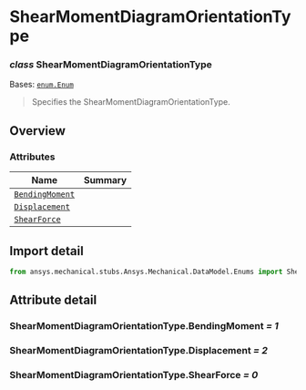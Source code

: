 <a id="shearmomentdiagramorientationtype"></a>

# ShearMomentDiagramOrientationType

<a id="ShearMomentDiagramOrientationType"></a>

### *class* ShearMomentDiagramOrientationType

Bases: [`enum.Enum`](https://docs.python.org/3/library/enum.html#enum.Enum)

> Specifies the ShearMomentDiagramOrientationType.

> <!-- !! processed by numpydoc !! -->

<a id="overview"></a>

## Overview

### Attributes

| Name | Summary |
|------------------------------------------------------------------------------------------------------|----|
| [`BendingMoment`](#ShearMomentDiagramOrientationType.BendingMoment)                                  |    |
| [`Displacement`](../../../ACT/Automation/Mechanical/BoundaryConditions/Displacement.md#Displacement) |    |
| [`ShearForce`](#ShearMomentDiagramOrientationType.ShearForce)                                        |    |

<a id="import-detail"></a>

## Import detail

```python
from ansys.mechanical.stubs.Ansys.Mechanical.DataModel.Enums import ShearMomentDiagramOrientationType
```

<a id="attribute-detail"></a>

## Attribute detail

<a id="ShearMomentDiagramOrientationType.BendingMoment"></a>

### ShearMomentDiagramOrientationType.BendingMoment *= 1*

<a id="ShearMomentDiagramOrientationType.Displacement"></a>

### ShearMomentDiagramOrientationType.Displacement *= 2*

<a id="ShearMomentDiagramOrientationType.ShearForce"></a>

### ShearMomentDiagramOrientationType.ShearForce *= 0*
